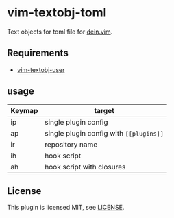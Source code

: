 # vim-textobj-toml

Text objects for toml file for [dein.vim](https://github.com/Shougo/dein.vim).

## Requirements

- [vim-textobj-user](https://github.com/kana/vim-textobj-user)

## usage

| Keymap | target                                  |
| ------ | --------------------------------------- |
| ip     | single plugin config                    |
| ap     | single plugin config with `[[plugins]]` |
| ir     | repository name                         |
| ih     | hook script                             |
| ah     | hook script with closures               |

## License

This plugin is licensed MIT, see [LICENSE](LICENSE).


